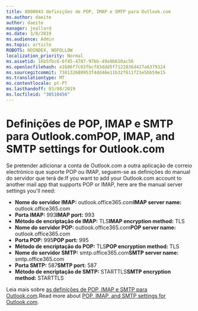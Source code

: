 ```yaml
---
title: 8000043 definições de POP, IMAP e SMTP para Outlook.com
ms.author: daeite
author: daeite
manager: joallard
ms.date: 3/8/2019
ms.audience: Admin
ms.topic: article
ROBOTS: NOINDEX, NOFOLLOW
localization_priority: Normal
ms.assetid: 16b5fbc6-6f45-4707-97bb-49a9b610ac56
ms.openlocfilehash: e1686f7c03fbcf83ddd5f7122836d427a6379324
ms.sourcegitcommit: 738132680953f4dd46e11b32f611f21e5bb59e15
ms.translationtype: MT
ms.contentlocale: pt-PT
ms.lasthandoff: 03/08/2019
ms.locfileid: "30510456"
---
```

# <a name="pop-imap-and-smtp-settings-for-outlookcom"></a><span data-ttu-id="7de42-102">Definições de POP, IMAP e SMTP para Outlook.com</span><span class="sxs-lookup"><span data-stu-id="7de42-102">POP, IMAP, and SMTP settings for Outlook.com</span></span>

<span data-ttu-id="7de42-103">Se pretender adicionar a conta de Outlook.com a outra aplicação de correio electrónico que suporte POP ou IMAP, seguem-se as definições do manual do servidor que terá de:</span><span class="sxs-lookup"><span data-stu-id="7de42-103">If you want to add your Outlook.com account to another mail app that supports POP or IMAP, here are the manual server settings you'll need:</span></span>
  
- <span data-ttu-id="7de42-104">**Nome do servidor IMAP:** outlook.office365.com</span><span class="sxs-lookup"><span data-stu-id="7de42-104">**IMAP server name:** outlook.office365.com</span></span> 
- <span data-ttu-id="7de42-105">**Porta IMAP:** 993</span><span class="sxs-lookup"><span data-stu-id="7de42-105">**IMAP port:** 993</span></span>   
- <span data-ttu-id="7de42-106">**Método de encriptação de IMAP:** TLS</span><span class="sxs-lookup"><span data-stu-id="7de42-106">**IMAP encryption method:** TLS</span></span>   
- <span data-ttu-id="7de42-107">**Nome do servidor POP:** outlook.office365.com</span><span class="sxs-lookup"><span data-stu-id="7de42-107">**POP server name:** outlook.office365.com</span></span>  
- <span data-ttu-id="7de42-108">**Porta POP:** 995</span><span class="sxs-lookup"><span data-stu-id="7de42-108">**POP port:** 995</span></span>  
- <span data-ttu-id="7de42-109">**Método de encriptação do POP:** TLS</span><span class="sxs-lookup"><span data-stu-id="7de42-109">**POP encryption method:** TLS</span></span>  
- <span data-ttu-id="7de42-110">**Nome do servidor SMTP:** smtp.office365.com</span><span class="sxs-lookup"><span data-stu-id="7de42-110">**SMTP server name:** smtp.office365.com</span></span> 
- <span data-ttu-id="7de42-111">**Porta SMTP:** 587</span><span class="sxs-lookup"><span data-stu-id="7de42-111">**SMTP port:** 587</span></span> 
- <span data-ttu-id="7de42-112">**Método de encriptação de SMTP:** STARTTLS</span><span class="sxs-lookup"><span data-stu-id="7de42-112">**SMTP encryption method:** STARTTLS</span></span> 

<span data-ttu-id="7de42-113">Leia mais sobre [as definições de POP, IMAP e SMTP para Outlook.com](https://go.microsoft.com/fwlink/p/?linkid=2001402&amp;clcid=0x409).</span><span class="sxs-lookup"><span data-stu-id="7de42-113">Read more about [POP, IMAP, and SMTP settings for Outlook.com](https://go.microsoft.com/fwlink/p/?linkid=2001402&amp;clcid=0x409).</span></span>
